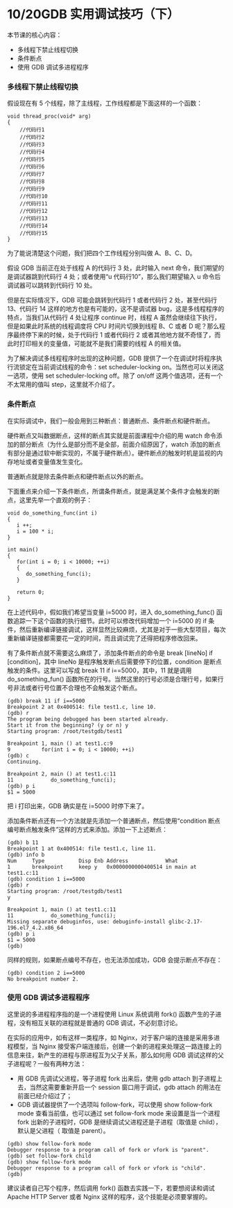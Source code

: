 # 10/20GDB 实用调试技巧（下）

本节课的核心内容：

- 多线程下禁止线程切换
- 条件断点
- 使用 GDB 调试多进程程序

### 多线程下禁止线程切换

假设现在有 5 个线程，除了主线程，工作线程都是下面这样的一个函数：

```
void thread_proc(void* arg)
{
    //代码行1
    //代码行2
    //代码行3
    //代码行4
    //代码行5
    //代码行6
    //代码行7
    //代码行8
    //代码行9
    //代码行10
    //代码行11
    //代码行12
    //代码行13
    //代码行14
    //代码行15
}
```

为了能说清楚这个问题，我们把四个工作线程分别叫做 A、B、C、D。

假设 GDB 当前正在处于线程 A 的代码行 3 处，此时输入 next 命令，我们期望的是调试器跳到代码行 4 处；或者使用“u 代码行10”，那么我们期望输入 u 命令后调试器可以跳转到代码行 10 处。

但是在实际情况下，GDB 可能会跳转到代码行 1 或者代码行 2 处，甚至代码行 13、代码行 14 这样的地方也是有可能的，这不是调试器 bug，这是多线程程序的特点，当我们从代码行 4 处让程序 continue 时，线程 A 虽然会继续往下执行，但是如果此时系统的线程调度将 CPU 时间片切换到线程 B、C 或者 D 呢？那么程序最终停下来的时候，处于代码行 1 或者代码行 2 或者其他地方就不奇怪了，而此时打印相关的变量值，可能就不是我们需要的线程 A 的相关值。

为了解决调试多线程程序时出现的这种问题，GDB 提供了一个在调试时将程序执行流锁定在当前调试线程的命令：set scheduler-locking on。当然也可以关闭这一选项，使用 set scheduler-locking off。除了 on/off 这两个值选项，还有一个不太常用的值叫 step，这里就不介绍了。

### 条件断点

在实际调试中，我们一般会用到三种断点：普通断点、条件断点和硬件断点。

硬件断点又叫数据断点，这样的断点其实就是前面课程中介绍的用 watch 命令添加的部分断点（为什么是部分而不是全部，前面介绍原因了，watch 添加的断点有部分是通过软中断实现的，不属于硬件断点）。硬件断点的触发时机是监视的内存地址或者变量值发生变化。

普通断点就是除去条件断点和硬件断点以外的断点。

下面重点来介绍一下条件断点，所谓条件断点，就是满足某个条件才会触发的断点，这里先举一个直观的例子：

```
void do_something_func(int i)
{
   i ++;
   i = 100 * i;
}

int main()
{
   for(int i = 0; i < 10000; ++i)
   {
      do_something_func(i);
   }

   return 0;
}
```

在上述代码中，假如我们希望当变量 i=5000 时，进入 do_something_func() 函数追踪一下这个函数的执行细节。此时可以修改代码增加一个 i=5000 的 if 条件，然后重新编译链接调试，这样显然比较麻烦，尤其是对于一些大型项目，每次重新编译链接都需要花一定的时间，而且调试完了还得把程序修改回来。

有了条件断点就不需要这么麻烦了，添加条件断点的命令是 break [lineNo] if [condition]，其中 lineNo 是程序触发断点后需要停下的位置，condition 是断点触发的条件。这里可以写成 break 11 if i==5000，其中，11 就是调用 do_something_fun() 函数所在的行号。当然这里的行号必须是合理行号，如果行号非法或者行号位置不合理也不会触发这个断点。

```
(gdb) break 11 if i==5000       
Breakpoint 2 at 0x400514: file test1.c, line 10.
(gdb) r
The program being debugged has been started already.
Start it from the beginning? (y or n) y
Starting program: /root/testgdb/test1 

Breakpoint 1, main () at test1.c:9
9          for(int i = 0; i < 10000; ++i)
(gdb) c
Continuing.

Breakpoint 2, main () at test1.c:11
11            do_something_func(i);
(gdb) p i
$1 = 5000
```

把 i 打印出来，GDB 确实是在 i=5000 时停下来了。

添加条件断点还有一个方法就是先添加一个普通断点，然后使用“condition 断点编号断点触发条件”这样的方式来添加。添加一下上述断点：

```
(gdb) b 11
Breakpoint 1 at 0x400514: file test1.c, line 11.
(gdb) info b
Num     Type           Disp Enb Address            What
1       breakpoint     keep y   0x0000000000400514 in main at test1.c:11
(gdb) condition 1 i==5000
(gdb) r
Starting program: /root/testgdb/test1 
y

Breakpoint 1, main () at test1.c:11
11            do_something_func(i);
Missing separate debuginfos, use: debuginfo-install glibc-2.17-196.el7_4.2.x86_64
(gdb) p i
$1 = 5000
(gdb) 
```

同样的规则，如果断点编号不存在，也无法添加成功，GDB 会提示断点不存在：

```
(gdb) condition 2 i==5000
No breakpoint number 2.
```

### 使用 GDB 调试多进程程序

这里说的多进程程序指的是一个进程使用 Linux 系统调用 fork() 函数产生的子进程，没有相互关联的进程就是普通的 GDB 调试，不必刻意讨论。

在实际的应用中，如有这样一类程序，如 Nginx，对于客户端的连接是采用多进程模型，当 Nginx 接受客户端连接后，创建一个新的进程来处理这一路连接上的信息来往，新产生的进程与原进程互为父子关系，那么如何用 GDB 调试这样的父子进程呢？一般有两种方法：

- 用 GDB 先调试父进程，等子进程 fork 出来后，使用 gdb attach 到子进程上去，当然这需要重新开启一个 session 窗口用于调试，gdb attach 的用法在前面已经介绍过了；
- GDB 调试器提供了一个选项叫 follow-fork，可以使用 show follow-fork mode 查看当前值，也可以通过 set follow-fork mode 来设置是当一个进程 fork 出新的子进程时，GDB 是继续调试父进程还是子进程（取值是 child），默认是父进程（ 取值是 parent）。

```
(gdb) show follow-fork mode     
Debugger response to a program call of fork or vfork is "parent".
(gdb) set follow-fork child
(gdb) show follow-fork mode
Debugger response to a program call of fork or vfork is "child".
(gdb) 
```

建议读者自己写个程序，然后调用 fork() 函数去实践一下，若要想阅读和调试 Apache HTTP Server 或者 Nginx 这样的程序，这个技能是必须要掌握的。